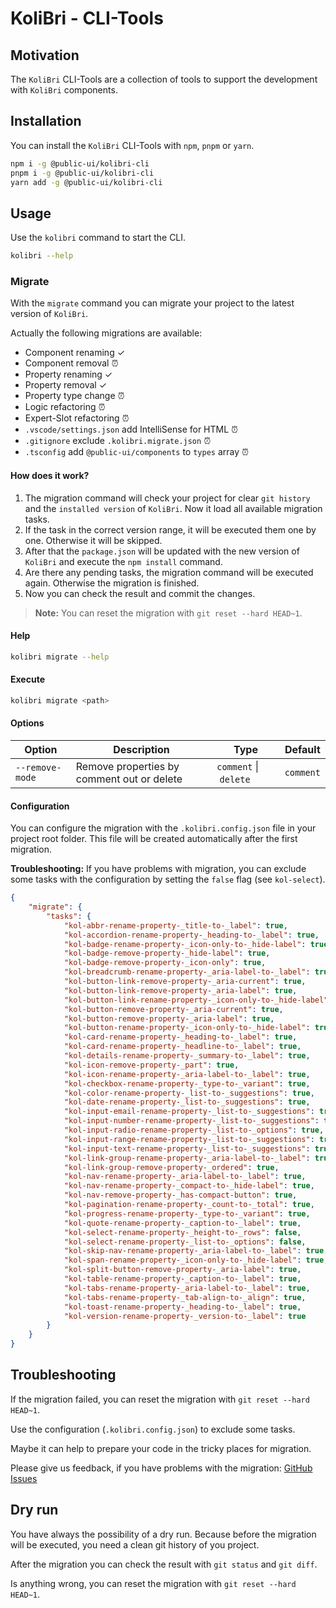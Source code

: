 # KoliBri - CLI-Tools

## Motivation

The `KoliBri` CLI-Tools are a collection of tools to support the development with `KoliBri` components.

## Installation

You can install the `KoliBri` CLI-Tools with `npm`, `pnpm` or `yarn`.

```bash
npm i -g @public-ui/kolibri-cli
pnpm i -g @public-ui/kolibri-cli
yarn add -g @public-ui/kolibri-cli
```

## Usage

Use the `kolibri` command to start the CLI.

```bash
kolibri --help
```

### Migrate

With the `migrate` command you can migrate your project to the latest version of `KoliBri`.

Actually the following migrations are available:

- Component renaming ✓
- Component removal ⏰
- Property renaming ✓
- Property removal ✓
- Property type change ⏰
- Logic refactoring ⏰
- Expert-Slot refactoring ⏰
- `.vscode/settings.json` add IntelliSense for HTML ⏰
- `.gitignore` exclude `.kolibri.migrate.json` ⏰
- `.tsconfig` add `@public-ui/components` to `types` array ⏰

#### How does it work?

1. The migration command will check your project for clear `git history` and the `installed version` of `KoliBri`. Now it load all available migration tasks.
2. If the task in the correct version range, it will be executed them one by one. Otherwise it will be skipped.
3. After that the `package.json` will be updated with the new version of `KoliBri` and execute the `npm install` command.
4. Are there any pending tasks, the migration command will be executed again. Otherwise the migration is finished.
5. Now you can check the result and commit the changes.

> **Note:** You can reset the migration with `git reset --hard HEAD~1`.

#### Help

```bash
kolibri migrate --help
```

#### Execute

```bash
kolibri migrate <path>
```

#### Options

| Option          | Description                                | Type                  | Default   |
| --------------- | ------------------------------------------ | --------------------- | --------- |
| `--remove-mode` | Remove properties by comment out or delete | `comment` \| `delete` | `comment` |

#### Configuration

You can configure the migration with the `.kolibri.config.json` file in your project root folder. This file will be created automatically after the first migration.

**Troubleshooting:** If you have problems with migration, you can exclude some tasks with the configuration by setting the `false` flag (see `kol-select`).

```json
{
	"migrate": {
		"tasks": {
			"kol-abbr-rename-property-_title-to-_label": true,
			"kol-accordion-rename-property-_heading-to-_label": true,
			"kol-badge-rename-property-_icon-only-to-_hide-label": true,
			"kol-badge-remove-property-_hide-label": true,
			"kol-badge-remove-property-_icon-only": true,
			"kol-breadcrumb-rename-property-_aria-label-to-_label": true,
			"kol-button-link-remove-property-_aria-current": true,
			"kol-button-link-remove-property-_aria-label": true,
			"kol-button-link-rename-property-_icon-only-to-_hide-label": true,
			"kol-button-remove-property-_aria-current": true,
			"kol-button-remove-property-_aria-label": true,
			"kol-button-rename-property-_icon-only-to-_hide-label": true,
			"kol-card-rename-property-_heading-to-_label": true,
			"kol-card-rename-property-_headline-to-_label": true,
			"kol-details-rename-property-_summary-to-_label": true,
			"kol-icon-remove-property-_part": true,
			"kol-icon-rename-property-_aria-label-to-_label": true,
			"kol-checkbox-rename-property-_type-to-_variant": true,
			"kol-color-rename-property-_list-to-_suggestions": true,
			"kol-date-rename-property-_list-to-_suggestions": true,
			"kol-input-email-rename-property-_list-to-_suggestions": true,
			"kol-input-number-rename-property-_list-to-_suggestions": true,
			"kol-input-radio-rename-property-_list-to-_options": true,
			"kol-input-range-rename-property-_list-to-_suggestions": true,
			"kol-input-text-rename-property-_list-to-_suggestions": true,
			"kol-link-group-rename-property-_aria-label-to-_label": true,
			"kol-link-group-remove-property-_ordered": true,
			"kol-nav-rename-property-_aria-label-to-_label": true,
			"kol-nav-rename-property-_compact-to-_hide-label": true,
			"kol-nav-remove-property-_has-compact-button": true,
			"kol-pagination-rename-property-_count-to-_total": true,
			"kol-progress-rename-property-_type-to-_variant": true,
			"kol-quote-rename-property-_caption-to-_label": true,
			"kol-select-rename-property-_height-to-_rows": false,
			"kol-select-rename-property-_list-to-_options": false,
			"kol-skip-nav-rename-property-_aria-label-to-_label": true,
			"kol-span-rename-property-_icon-only-to-_hide-label": true,
			"kol-split-button-remove-property-_aria-label": true,
			"kol-table-rename-property-_caption-to-_label": true,
			"kol-tabs-rename-property-_aria-label-to-_label": true,
			"kol-tabs-rename-property-_tab-align-to-_align": true,
			"kol-toast-rename-property-_heading-to-_label": true,
			"kol-version-rename-property-_version-to-_label": true
		}
	}
}
```

## Troubleshooting

If the migration failed, you can reset the migration with `git reset --hard HEAD~1`.

Use the configuration (`.kolibri.config.json`) to exclude some tasks.

Maybe it can help to prepare your code in the tricky places for migration.

Please give us feedback, if you have problems with the migration: [GitHub Issues](https://github.com/public-ui/kolibri/issues/new?assignees=&labels=useful+hint&projects=&template=7_feedback.md&title=%F0%9F%92%A1+CLI%3A+)

## Dry run

You have always the possibility of a dry run. Because before the migration will be executed, you need a clean git history of you project.

After the migration you can check the result with `git status` and `git diff`.

Is anything wrong, you can reset the migration with `git reset --hard HEAD~1`.
